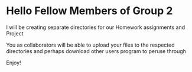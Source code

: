 # Hello Fellow Members of Group 2
I will be creating separate directories for our Homework assignments and Project

You as collaborators will be able to upload your files to the respected directories and perhaps download other users program to peruse through

Enjoy!

